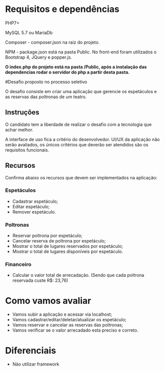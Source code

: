 # Requisitos e dependências

PHP7+

MySQL 5.7 ou MariaDb

Composer - composer.json na raiz do projeto.

NPM  - package.json está na pasta Public. No front-end foram utilizados o Bootstrap 4, JQuery e popper.js.


**O index.php do projeto está na pasta /Public, após a instalação das dependencias rodar o servidor do php a partir desta pasta.**


#Desafio proposto no processo seletivo

O desafio consiste em criar uma aplicação que gerencie os espetáculos e as reservas das poltronas de um teatro.

## Instruções
O candidato tem a liberdade de realizar o desafio com a tecnologia que achar melhor.

A interface de uso fica a critério do desenvolvedor. UI/UX da aplicação não serão avaliados, os únicos critérios que deverão ser atendidos são os requisitos funcionais.

## Recursos
Confirma abaixo os recursos que devem ser implementados na aplicação:

### Espetáculos
  * Cadastrar espetáculo;
  * Editar espetáculo;
  * Remover espetáculo.
  
### Poltronas
  * Reservar poltrona por espetáculo;
  * Cancelar reserva de poltrona por espetáculo;
  * Mostrar o total de lugares reservados por espetáculo;
  * Mostrar o total de lugares disponíveis por espetáculo.
  
### Financeiro 
  * Calcular o valor total de arrecadação. (Sendo que cada poltrona reservada custe R$: 23,76)
  
  
# Como vamos avaliar
  * Vamos subir a aplicação e acessar via localhost;
  * Vamos cadastrar/editar/deletar/atualizar os espetáculo;
  * Vamos reservar e cancelar as reservas das poltronas;
  * Vamos verificar se o valor arrecadado esta preciso e correto.
  
# Diferenciais
- Não utilizar framework
